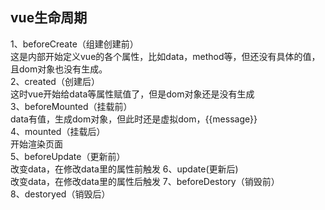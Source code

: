 ## vue生命周期

1、beforeCreate（组建创建前）<br>
这是内部开始定义vue的各个属性，比如data，method等，但还没有具体的值，且dom对象也没有生成。<br>
2、created（创建后）<br>
这时vue开始给data等属性赋值了，但是dom对象还是没有生成<br>
3、beforeMounted（挂载前）<br>
data有值，生成dom对象，但此时还是虚拟dom，{{message}}<br>
4、mounted（挂载后）<br>
开始渲染页面<br>
5、beforeUpdate（更新前）<br>
改变data，在修改data里的属性前触发
6、update(更新后)<br>
改变data，在修改data里的属性后触发
7、beforeDestory（销毁前）<br>
8、destoryed（销毁后）
